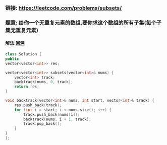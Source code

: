 ### 链接: https://leetcode.com/problems/subsets/

### 题意: 给你一个无重复元素的数组,要你求这个数组的所有子集(每个子集无重复元素)

####  解法:[回溯](https://leetcode-cn.com/problems/subsets/solution/hui-su-suan-fa-by-yi-wen-statistics/)

```C++
class Solution {
public:
vector<vector<int>> res;

vector<vector<int>> subsets(vector<int>& nums) {
    vector<int> track;
    backtrack(nums, 0, track);
    return res;
}

void backtrack(vector<int>& nums, int start, vector<int>& track) {
    res.push_back(track);
    for (int i = start; i < nums.size(); i++) {
        track.push_back(nums[i]);
        backtrack(nums, i + 1, track);
        track.pop_back();
    }
}
};
```


